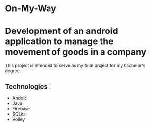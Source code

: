# On-My-Way

#  Development of an android application to manage the movement of goods in a company

<p>
This project is intended to serve as my final project for my bachelor's degree.
</p>

## Technologies :
<ul>
  <li>Andoid
  <li>Java
  <li>Firebase
  <li>SQLite
  <li> Volley
</ul>
